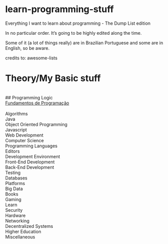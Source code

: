 # learn-programming-stuff
Everything I want to learn about programming - The Dump List edition

In no particular order. It’s going to be highly edited along the time.

Some of it (a lot of things really) are in Brazilian Portuguese and some are in English, so be aware.

credits to: awesome-lists

# Theory/My Basic stuff
<br>
## Programming Logic
<br>
<a href="https://www.linkedin.com/learning/topics/fundamentos-de-programacao">Fundamentos de Programação</a>
<br>
<br>
Algorithms
<br>
Java
<br>
Object Oriented Programming
<br>
Javascript
<br>
Web Development
<br>
Computer Science
<br>
Programming Languages
<br>
Editors
<br>
Development Environment
<br>
Front-End Development
<br>
Back-End Development
<br>
Testing
<br>
Databases
<br>
Platforms
<br>
Big Data
<br>
Books
<br>
Gaming
<br>
Learn
<br>
Security
<br>
Hardware
<br>
Networking
<br>
Decentralized Systems
<br>
Higher Education
<br>
Miscellaneous
<br>

